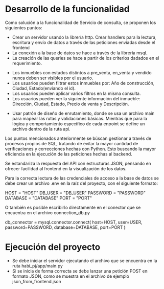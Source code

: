 # Desarrollo de la funcionalidad
Como solución a la funcionalidad de Servicio de consulta, se proponen los siguientes puntos:
* Crear un servidor usando la librería http. Crear handlers para la lectura, escritura y envío de datos a través de las peticiones enviadas desde el frontend
* La conexión a la base de datos se hace a través de la librería msql.
* La creación de las queries se hace a partir de los criterios dadados en el requerimiento.
- Los inmuebles con estados distintos a pre_venta, en_venta y vendido nunca deben ser visibles por el usuario.
- Los usuarios pueden filtrar estos inmuebles por: Año de construcción, Ciudad, Estado(enviando el id).
- Los usuarios pueden aplicar varios filtros en la misma consulta.
- Los usuarios pueden ver la siguiente información del inmueble: Dirección, Ciudad,
  Estado, Precio de venta y Descripción.
* Usar patrón de diseño de enrutamiento, donde se usa un archivo main para mapear las rutas y validaciones básicas. Mientras que para la lógica y comportamiento especifico de cada enpoint se define un archivo dentro de la ruta api.


Los puntos mencionados anteriormente se búscan gestionar a través de procesos propios de SQL, tratando de evitar la mayor cantidad de verificaciones y correcciones hechas con Python. Esto buscando la mayor eficiencia en la ejecución de las peticiones hechas al backend.

Se estandariza la respuesta del API con estructuras JSON, pensando en ofrecer facilidad al frontend en la visualización de los datos.

Para la correcta lectura de las credenciales de acceso a la base de datos se debe crear un archivo .env en la raíz del proyecto, con el siguiente formato:

HOST = "HOST"
DB_USER = "DB_USER"
PASSWORD = "PASSWORD"
DATABASE = "DATABASE"
PORT = "PORT"

O también es posible escribirlo directamente en el conector que se encuentra en el archivo connection_db.py

db_connector = mysql.connector.connect(
        host=HOST,
        user=USER,
        password=PASSWORD,
        database=DATABASE,
        port=PORT
    )

# Ejecución del proyecto

- Se debe iniciar el servidor ejecutando el archivo que se encuentra en la ruta habi_pj/app/main.py
- Si se inicia de forma correcta se debe lanzar una petición POST en formato JSON, como se muestra en el archivo de ejemplo json_from_frontend.json
